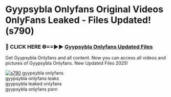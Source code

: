 # Gyypsybla Onlyfans Original Videos 0nlyFans Leaked - Files Updated! (s790)

<h3>🔴 CLICK HERE 🌐==►► <a href="https://tinyurl.com/2jnfzry5" rel="nofollow">Gyypsybla Onlyfans Updated Files</a></h3>

Get Gyypsybla Onlyfans and all content. Now you can access all videos and pictures of Gyypsybla Onlyfans. New Updated Files 2025!

[![s790](https://i.imgur.com/GyGTBgg.gif)](https://tinyurl.com/2jnfzry5)
gyypsybla onlyfans<br>
gyypsybla onlyfans leaks<br>
gyypsybla leaked onlyfans<br>
gyypsybla onlyfans porn